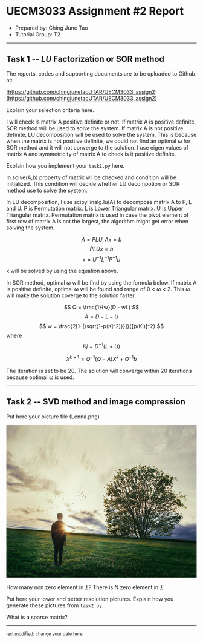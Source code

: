 UECM3033 Assignment #2 Report
========================================================

- Prepared by: Ching June Tao
- Tutorial Group: T2

--------------------------------------------------------

## Task 1 --  $LU$ Factorization or SOR method

The reports, codes and supporting documents are to be uploaded to Github at: 

[https://github.com/chingjunetaoUTAR/UECM3033_assign2](https://github.com/chingjunetaoUTAR/UECM3033_assign2)

Explain your selection criteria here.

I will check is matrix A positive definite or not. If matrix A is positive definite, SOR method will be used to solve the system. If matrix A is not positive definite, LU decomposition will be used to solve the system. This is because when the matrix is not positive definite, we could not find an optimal ω for SOR method and it will not converge to the solution.
I use eigen values of matrix A and symmetricity of matrix A to check is it positive definite. 

Explain how you implement your `task1.py` here.

In solve(A,b)
property of matrix wil be checked and condition will be initialized.
This condition will decide whether LU decompotion or SOR method use to solve the system.

In LU decomposition, I use scipy.linalg.lu(A) to decompose matrix A to P, L and U.
P is Permutation matrix.
L is Lower Triangular matrix.
U is Upper Triangular matrix.
Permutation matrix is used in case the pivot element of first row of matrix A is not the largest, the algorithm might get error when solving the system.

$$ A = PLU  ,    Ax = b$$
$$ PLUx = b $$
$$ x =  U^{-1}L^{-1}P^{-1}b $$

x will be solved by using the equation above. 


In SOR method, optimal ω will be find by using the formula below. If matrix A is positive definite, optimal ω will be found and range of 0 < ω < 2. This ω will make the solution coverge to the solution faster.

$$ Q = \frac{1}{w}(D - wL) $$
$$ A = D-L-U $$
$$ w = \frac{2[1-{\sqrt{1-p(Kj^2)}}]}{[p(Kj)]^2} $$
where  $$Kj = D^{-1}(L+U)$$

$$ X^{k+1} = Q^{-1}(Q-A)X^{k} + Q^{-1}b$$

The iteration is set to be 20. The solution will converge within 20 iterations because optimal ω is used.

 

---------------------------------------------------------

## Task 2 -- SVD method and image compression

Put here your picture file (Lenna.png)

![Tree.tiff](Tree.tiff)

How many non zero element in $\Sigma$?
There is N zero element in $\Sigma$


Put here your lower and better resolution pictures. Explain how you generate
these pictures from `task2.py`.

What is a sparse matrix?


-----------------------------------

<sup>last modified: change your date here</sup>
